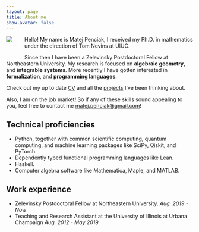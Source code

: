 ```yaml
---
layout: page
title: About me
show-avatar: false
---
```


<img align="left" src="../assets/img/penciak2.png" style="float: left; padding: 0px 30px 45px 0px">

Hello! My name is Matej Penciak, I received my Ph.D. in mathematics under the direction of Tom Nevins at UIUC.

Since then I have been a Zelevinsky Postdoctoral Fellow at Northeastern University. My research is focused on **algebraic geometry**, and **integrable systems**. More recently I have gotten interested in **formalization**, and **programming languages**.

Check out my up to date [CV](../assets/pdfs/MP_CV.pdf) and all the [projects](../projects/) I've been thinking about.

Also, I am on the job market! So if any of these skills sound appealing to you, feel free to contact me <matej.penciak@gmail.com>!

## Technical proficiencies

* Python, together with common scientific computing, quantum computing, and machine learning packages like SciPy, Qiskit, and PyTorch.
* Dependently typed functional programming languages like Lean.
* Haskell.
* Computer algebra software like Mathematica, Maple, and MATLAB.

## Work experience

* Zelevinsky Postdoctoral Fellow at Northeastern University. _Aug. 2019 - Now_
* Teaching and Research Assistant at the University of Illinois at Urbana Champaign _Aug. 2012 - May 2019_
